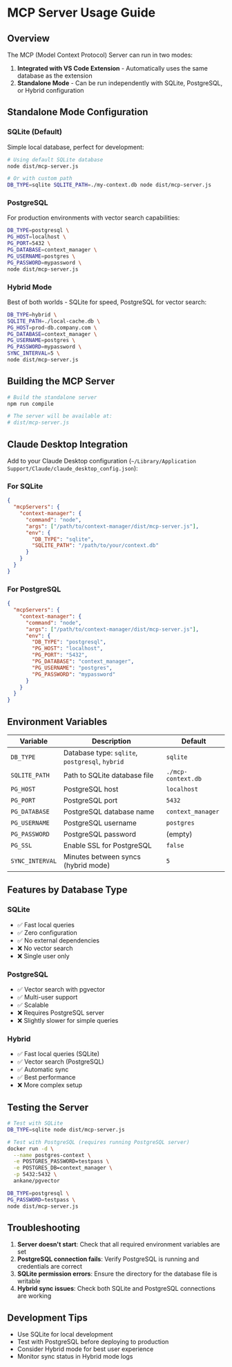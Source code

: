 # MCP Server Usage Guide

## Overview

The MCP (Model Context Protocol) Server can run in two modes:
1. **Integrated with VS Code Extension** - Automatically uses the same database as the extension
2. **Standalone Mode** - Can be run independently with SQLite, PostgreSQL, or Hybrid configuration

## Standalone Mode Configuration

### SQLite (Default)

Simple local database, perfect for development:

```bash
# Using default SQLite database
node dist/mcp-server.js

# Or with custom path
DB_TYPE=sqlite SQLITE_PATH=./my-context.db node dist/mcp-server.js
```

### PostgreSQL

For production environments with vector search capabilities:

```bash
DB_TYPE=postgresql \
PG_HOST=localhost \
PG_PORT=5432 \
PG_DATABASE=context_manager \
PG_USERNAME=postgres \
PG_PASSWORD=mypassword \
node dist/mcp-server.js
```

### Hybrid Mode

Best of both worlds - SQLite for speed, PostgreSQL for vector search:

```bash
DB_TYPE=hybrid \
SQLITE_PATH=./local-cache.db \
PG_HOST=prod-db.company.com \
PG_DATABASE=context_manager \
PG_USERNAME=postgres \
PG_PASSWORD=mypassword \
SYNC_INTERVAL=5 \
node dist/mcp-server.js
```

## Building the MCP Server

```bash
# Build the standalone server
npm run compile

# The server will be available at:
# dist/mcp-server.js
```

## Claude Desktop Integration

Add to your Claude Desktop configuration (`~/Library/Application Support/Claude/claude_desktop_config.json`):

### For SQLite
```json
{
  "mcpServers": {
    "context-manager": {
      "command": "node",
      "args": ["/path/to/context-manager/dist/mcp-server.js"],
      "env": {
        "DB_TYPE": "sqlite",
        "SQLITE_PATH": "/path/to/your/context.db"
      }
    }
  }
}
```

### For PostgreSQL
```json
{
  "mcpServers": {
    "context-manager": {
      "command": "node",
      "args": ["/path/to/context-manager/dist/mcp-server.js"],
      "env": {
        "DB_TYPE": "postgresql",
        "PG_HOST": "localhost",
        "PG_PORT": "5432",
        "PG_DATABASE": "context_manager",
        "PG_USERNAME": "postgres",
        "PG_PASSWORD": "mypassword"
      }
    }
  }
}
```

## Environment Variables

| Variable | Description | Default |
|----------|-------------|---------|
| `DB_TYPE` | Database type: `sqlite`, `postgresql`, `hybrid` | `sqlite` |
| `SQLITE_PATH` | Path to SQLite database file | `./mcp-context.db` |
| `PG_HOST` | PostgreSQL host | `localhost` |
| `PG_PORT` | PostgreSQL port | `5432` |
| `PG_DATABASE` | PostgreSQL database name | `context_manager` |
| `PG_USERNAME` | PostgreSQL username | `postgres` |
| `PG_PASSWORD` | PostgreSQL password | (empty) |
| `PG_SSL` | Enable SSL for PostgreSQL | `false` |
| `SYNC_INTERVAL` | Minutes between syncs (hybrid mode) | `5` |

## Features by Database Type

### SQLite
- ✅ Fast local queries
- ✅ Zero configuration
- ✅ No external dependencies
- ❌ No vector search
- ❌ Single user only

### PostgreSQL
- ✅ Vector search with pgvector
- ✅ Multi-user support
- ✅ Scalable
- ❌ Requires PostgreSQL server
- ❌ Slightly slower for simple queries

### Hybrid
- ✅ Fast local queries (SQLite)
- ✅ Vector search (PostgreSQL)
- ✅ Automatic sync
- ✅ Best performance
- ❌ More complex setup

## Testing the Server

```bash
# Test with SQLite
DB_TYPE=sqlite node dist/mcp-server.js

# Test with PostgreSQL (requires running PostgreSQL server)
docker run -d \
  --name postgres-context \
  -e POSTGRES_PASSWORD=testpass \
  -e POSTGRES_DB=context_manager \
  -p 5432:5432 \
  ankane/pgvector

DB_TYPE=postgresql \
PG_PASSWORD=testpass \
node dist/mcp-server.js
```

## Troubleshooting

1. **Server doesn't start**: Check that all required environment variables are set
2. **PostgreSQL connection fails**: Verify PostgreSQL is running and credentials are correct
3. **SQLite permission errors**: Ensure the directory for the database file is writable
4. **Hybrid sync issues**: Check both SQLite and PostgreSQL connections are working

## Development Tips

- Use SQLite for local development
- Test with PostgreSQL before deploying to production
- Consider Hybrid mode for best user experience
- Monitor sync status in Hybrid mode logs